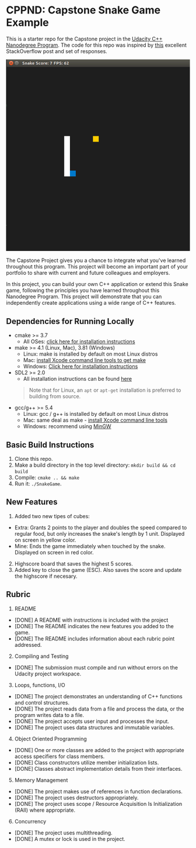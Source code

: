 # CPPND: Capstone Snake Game Example

This is a starter repo for the Capstone project in the [Udacity C++ Nanodegree Program](https://www.udacity.com/course/c-plus-plus-nanodegree--nd213). The code for this repo was inspired by [this](https://codereview.stackexchange.com/questions/212296/snake-game-in-c-with-sdl) excellent StackOverflow post and set of responses.

<img src="snake_game.gif"/>

The Capstone Project gives you a chance to integrate what you've learned throughout this program. This project will become an important part of your portfolio to share with current and future colleagues and employers.

In this project, you can build your own C++ application or extend this Snake game, following the principles you have learned throughout this Nanodegree Program. This project will demonstrate that you can independently create applications using a wide range of C++ features.

## Dependencies for Running Locally
* cmake >= 3.7
  * All OSes: [click here for installation instructions](https://cmake.org/install/)
* make >= 4.1 (Linux, Mac), 3.81 (Windows)
  * Linux: make is installed by default on most Linux distros
  * Mac: [install Xcode command line tools to get make](https://developer.apple.com/xcode/features/)
  * Windows: [Click here for installation instructions](http://gnuwin32.sourceforge.net/packages/make.htm)
* SDL2 >= 2.0
  * All installation instructions can be found [here](https://wiki.libsdl.org/Installation)
  >Note that for Linux, an `apt` or `apt-get` installation is preferred to building from source. 
* gcc/g++ >= 5.4
  * Linux: gcc / g++ is installed by default on most Linux distros
  * Mac: same deal as make - [install Xcode command line tools](https://developer.apple.com/xcode/features/)
  * Windows: recommend using [MinGW](http://www.mingw.org/)

## Basic Build Instructions

1. Clone this repo.
2. Make a build directory in the top level directory: `mkdir build && cd build`
3. Compile: `cmake .. && make`
4. Run it: `./SnakeGame`.

## New Features
1. Added two new tipes of cubes:
* Extra: Grants 2 points to the player and doubles the speed compared to regular food, but only increases the snake's length by 1 unit. Displayed on screen in yellow color.
* Mine: Ends the game immediately when touched by the snake. Displayed on screen in red color.
2. Highscore board that saves the highest 5 scores.
3. Added key to close the game (ESC). Also saves the score and update the highscore if necesary.

## Rubric
1. README
* [DONE] A README with instructions is included with the project
* [DONE] The README indicates the new features you added to the game.
* [DONE] The README includes information about each rubric point addressed.
2. Compiling and Testing
* [DONE] The submission must compile and run without errors on the Udacity project workspace.
3. Loops, functions, I/O
* [DONE] The project demonstrates an understanding of C++ functions and control structures.
* [DONE] The project reads data from a file and process the data, or the program writes data to a file.
* [DONE] The project accepts user input and processes the input.
* [DONE] The project uses data structures and immutable variables.
4. Object Oriented Programming
* [DONE] One or more classes are added to the project with appropriate access specifiers for class members.
* [DONE] Class constructors utilize member initialization lists.
* [DONE] Classes abstract implementation details from their interfaces.
5. Memory Management
* [DONE] The project makes use of references in function declarations.
* [DONE] The project uses destructors appropriately.
* [DONE] The project uses scope / Resource Acquisition Is Initialization (RAII) where appropriate.
6. Concurrency
* [DONE] The project uses multithreading.
* [DONE] A mutex or lock is used in the project.